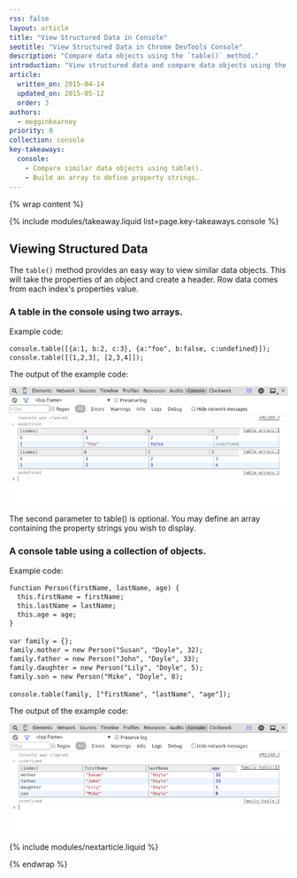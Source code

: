```yaml
---
rss: false
layout: article
title: "View Structured Data in Console"
seotitle: "View Structured Data in Chrome DevTools Console"
description: "Compare data objects using the `table()` method."
introduction: "View structured data and compare data objects using the table() method."
article:
  written_on: 2015-04-14
  updated_on: 2015-05-12
  order: 3
authors:
  - megginkearney
priority: 0
collection: console
key-takeaways:
  console:
    - Compare similar data objects using table().
    - Build an array to define property strings.
---
```

{% wrap content %}

{% include modules/takeaway.liquid list=page.key-takeaways.console %}

## Viewing Structured Data

The `table()` method provides an easy way to view similar data objects. This will take the properties of an object and create a header. Row data comes from each index's properties value.

### A table in the console using two arrays.

Example code:

    console.table([{a:1, b:2, c:3}, {a:"foo", b:false, c:undefined}]);
    console.table([[1,2,3], [2,3,4]]);
  
The output of the example code:

![console table display](images/table-arrays.png)

The second parameter to table() is optional. You may define an array containing the property strings you wish to display.

### A console table using a collection of objects.

Example code:

    function Person(firstName, lastName, age) {
      this.firstName = firstName;
      this.lastName = lastName;
      this.age = age;
    }
    
    var family = {};
    family.mother = new Person("Susan", "Doyle", 32);
    family.father = new Person("John", "Doyle", 33);
    family.daughter = new Person("Lily", "Doyle", 5);
    family.son = new Person("Mike", "Doyle", 8);
  
    console.table(family, ["firstName", "lastName", "age"]);

The output of the example code:

![console output with table objects](images/table-people-objects.png)

{% include modules/nextarticle.liquid %}

{% endwrap %}
